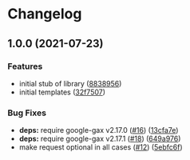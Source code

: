 # Changelog

## 1.0.0 (2021-07-23)


### Features

* initial stub of library ([8838956](https://www.github.com/googleapis/nodejs-sql-admin/commit/8838956b72cdcad2f3d0c57e3273f9763849a537))
* initial templates ([32f7507](https://www.github.com/googleapis/nodejs-sql-admin/commit/32f7507e348ab6872ae9eecdcf0f1cded1b152ca))


### Bug Fixes

* **deps:** require google-gax v2.17.0 ([#16](https://www.github.com/googleapis/nodejs-sql-admin/issues/16)) ([13cfa7e](https://www.github.com/googleapis/nodejs-sql-admin/commit/13cfa7e821bf38561c572b223aff75673b85d763))
* **deps:** require google-gax v2.17.1 ([#18](https://www.github.com/googleapis/nodejs-sql-admin/issues/18)) ([649a976](https://www.github.com/googleapis/nodejs-sql-admin/commit/649a9763933ce8196baa8b9af873d69b2d1b814f))
* make request optional in all cases ([#12](https://www.github.com/googleapis/nodejs-sql-admin/issues/12)) ([5ebfc6f](https://www.github.com/googleapis/nodejs-sql-admin/commit/5ebfc6f3184372a00473708fa0d6e6b15ba46df8))
